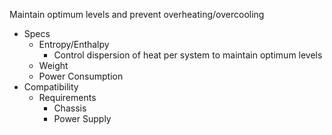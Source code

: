 Maintain optimum levels and prevent overheating/overcooling
- Specs
	- Entropy/Enthalpy 
		- Control dispersion of heat per system to maintain optimum levels
	- Weight
	- Power Consumption
-  Compatibility
	- Requirements
		- Chassis
		- Power Supply